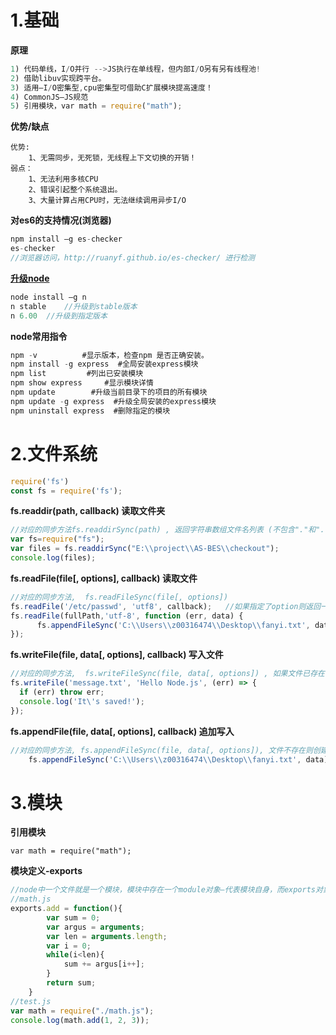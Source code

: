 # 1.基础
**原理**  
```javascript
1) 代码单线，I/O并行 -->JS执行在单线程，但内部I/O另有另有线程池!
2) 借助libuv实现跨平台。
3) 适用—I/O密集型,cpu密集型可借助C扩展模块提高速度！
4) CommonJS—JS规范
5) 引用模块，var math = require("math");
```
**优势/缺点**  
```
优势:
	1、无需同步，无死锁，无线程上下文切换的开销！
弱点：
	1、无法利用多核CPU
	2、错误引起整个系统退出。
	3、大量计算占用CPU时，无法继续调用异步I/O
```

**对es6的支持情况(浏览器)**
```javascript
npm install –g es-checker
es-checker
//浏览器访问，http://ruanyf.github.io/es-checker/ 进行检测
```
**[升级node](http://www.jb51.net/article/52409.htm)**  
```javascript
node install –g n
n stable	//升级到stable版本
n 6.00	//升级到指定版本
```
**node常用指令**
```javascript
npm -v          #显示版本，检查npm 是否正确安装。
npm install -g express  #全局安装express模块
npm list         #列出已安装模块
npm show express     #显示模块详情
npm update        #升级当前目录下的项目的所有模块
npm update -g express  #升级全局安装的express模块
npm uninstall express  #删除指定的模块
```
 
# 2.文件系统
```javascript
require('fs')
const fs = require('fs');
```
**fs.readdir(path, callback) 读取文件夹**  
```javascript
//对应的同步方法fs.readdirSync(path) , 返回字符串数组文件名列表 (不包含"."和"..")
var fs=require("fs");  
var files = fs.readdirSync("E:\\project\\AS-BES\\checkout");
console.log(files);
```

**fs.readFile(file[, options], callback)  读取文件**  
```javascript
//对应的同步方法,  fs.readFileSync(file[, options])
fs.readFile('/etc/passwd', 'utf8', callback);	//如果指定了option则返回一个字符串，否则返回raw buffer
fs.readFile(fullPath,'utf-8', function (err, data) {
	  fs.appendFileSync('C:\\Users\\z00316474\\Desktop\\fanyi.txt', data);
});
```

**fs.writeFile(file, data[, options], callback) 写入文件**  
```javascript
//对应的同步方法,  fs.writeFileSync(file, data[, options]) , 如果文件已存在，则替换文件（即覆盖）,data可string / buffer
fs.writeFile('message.txt', 'Hello Node.js', (err) => {
  if (err) throw err;
  console.log('It\'s saved!');
});
```

**fs.appendFile(file, data[, options], callback) 追加写入**  
```javascript
//对应的同步方法, fs.appendFileSync(file, data[, options]), 文件不存在则创建，data可string / buffer
	fs.appendFileSync('C:\\Users\\z00316474\\Desktop\\fanyi.txt', data);
```


# 3.模块
**引用模块**  
```
var math = require("math");
```
**模块定义-exports**
```javascript
//node中一个文件就是一个模块，模块中存在一个module对象—代表模块自身，而exports对象是module的属性。将方法挂在exports上即可导出。
//math.js
exports.add = function(){
		var sum = 0;
		var argus = arguments;
		var len = arguments.length;
		var i = 0;
		while(i<len){
			sum += argus[i++];
		}
		return sum;
	}
//test.js
var math = require("./math.js");
console.log(math.add(1, 2, 3));

```

